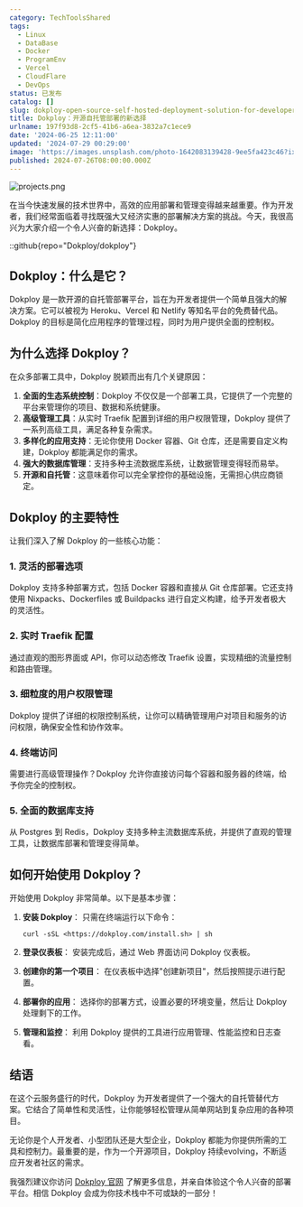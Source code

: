 ```yaml
---
category: TechToolsShared
tags:
  - Linux
  - DataBase
  - Docker
  - ProgramEnv
  - Vercel
  - CloudFlare
  - DevOps
status: 已发布
catalog: []
slug: dokploy-open-source-self-hosted-deployment-solution-for-developers
title: Dokploy：开源自托管部署的新选择
urlname: 197f93d8-2cf5-41b6-a6ea-3832a7c1ece9
date: '2024-06-25 12:11:00'
updated: '2024-07-29 00:29:00'
image: 'https://images.unsplash.com/photo-1642083139428-9ee5fa423c46?ixlib=rb-4.0.3&q=85&fm=jpg&crop=entropy&cs=srgb'
published: 2024-07-26T08:00:00.000Z
---
```


![projects.png](https://prod-files-secure.s3.us-west-2.amazonaws.com/5d24fe63-e567-4804-86f9-9fdc62e13082/adfdc1fe-2109-46ac-9ad4-f50e8631f20c/projects.png?X-Amz-Algorithm=AWS4-HMAC-SHA256&X-Amz-Content-Sha256=UNSIGNED-PAYLOAD&X-Amz-Credential=ASIAZI2LB4663UJL27CR%2F20250209%2Fus-west-2%2Fs3%2Faws4_request&X-Amz-Date=20250209T213213Z&X-Amz-Expires=3600&X-Amz-Security-Token=IQoJb3JpZ2luX2VjEJT%2F%2F%2F%2F%2F%2F%2F%2F%2F%2FwEaCXVzLXdlc3QtMiJHMEUCIES%2BqDA1n98qKn%2FcMhFFAuc3Z1YgU8W6LvKKBqjtP%2Fw8AiEAvjXysZft0BAj7IlniO79ZPkCIarxP20dQX1Kc%2B%2BpsAUqiAQIrf%2F%2F%2F%2F%2F%2F%2F%2F%2F%2FARAAGgw2Mzc0MjMxODM4MDUiDFI5G0hrDlrA622lPircA9FOS27gdYqH7KgC6bkVuM9GTIRF%2FxObB22j10%2BA6cev1Svn46zd%2F4RANnL%2FkAJclLXAO0uS4YoSttsh5UuaoGu1vI8h474472CU8j1jya%2BJjiya3t0mSTxaYOFRW3%2BV3hB%2BAqacijhBwCeoWM1AbgMSjsfquQuZZlJQWc%2FVOCN3y1dLYQoCGBDirfLN0ZJgxuk7DgUYoEQ9dt0iqhrolzYtyrYfLmelfoJ1Booa%2FeZLqKfg%2FSIBRQ0pinIgrC4YNatHgcotqS%2FZf5aWu344JWwEML7CP%2FDqXKC8qx7FOlww%2BFufZW%2BBw%2F%2BKbbkYp44O9rPFBfKjIJdnRicaRNgagMGQ4DqSCW2L1KGOnNpgIeHpDmTtb5u0fx7HdHV%2FAEr9CetDSQEqNOxdU%2Fb2VuMH9nuvLvPVi3XsZTvvP5PDR18Bkm2O3yob0Y8XAVbVmW19jEGR%2FUigH7UYFhSwUBiv9xX%2F4cHgHqHKAULtUco5SkyQHkDvV5F4EXSSWCKo7D7nN2oTTFoXXahr3jQsofkattPA5FulsOG%2BevpWfmnJiZhmBYlsq9w13YH%2FfynJ1lSfwIEvU2pAspknCNMiEw5duuoffVm4HZsUpViefitQb9Sid3hXNwJJ2Z7rjoPRMNeNpL0GOqUBsSuCRnFa42yGUMLsZmK%2FMM%2FkUhw9Y5FRmpZsuuKEQyTb8gLVQtsgvZ3XlGU9ruxhPPKLzUz1WPy06HIx1WQNQqMovZgtQwSEn9W2LJpOxpfuhEwEw2VWlCjJxw4Q6z6MFrFVqFUf0fnzuuppqbgewD58wzFR%2F2vOhK5xLzi9dV%2F0pXi7ZvDVAZiesy%2FIGAcaYsVo6p7juSqJ%2Fxn8Q0F1weeQ1Ans&X-Amz-Signature=e4a071b49540e062e9370536ff0b036c7dd0c2d9707caa8a85cf4fcdb14b6fe5&X-Amz-SignedHeaders=host&x-id=GetObject)


在当今快速发展的技术世界中，高效的应用部署和管理变得越来越重要。作为开发者，我们经常面临着寻找既强大又经济实惠的部署解决方案的挑战。今天，我很高兴为大家介绍一个令人兴奋的新选择：Dokploy。


::github{repo="Dokploy/dokploy"}


## Dokploy：什么是它？


Dokploy 是一款开源的自托管部署平台，旨在为开发者提供一个简单且强大的解决方案。它可以被视为 Heroku、Vercel 和 Netlify 等知名平台的免费替代品。Dokploy 的目标是简化应用程序的管理过程，同时为用户提供全面的控制权。


## 为什么选择 Dokploy？


在众多部署工具中，Dokploy 脱颖而出有几个关键原因：

1. **全面的生态系统控制**：Dokploy 不仅仅是一个部署工具，它提供了一个完整的平台来管理你的项目、数据和系统健康。
2. **高级管理工具**：从实时 Traefik 配置到详细的用户权限管理，Dokploy 提供了一系列高级工具，满足各种复杂需求。
3. **多样化的应用支持**：无论你使用 Docker 容器、Git 仓库，还是需要自定义构建，Dokploy 都能满足你的需求。
4. **强大的数据库管理**：支持多种主流数据库系统，让数据管理变得轻而易举。
5. **开源和自托管**：这意味着你可以完全掌控你的基础设施，无需担心供应商锁定。

## Dokploy 的主要特性


让我们深入了解 Dokploy 的一些核心功能：


### 1. 灵活的部署选项


Dokploy 支持多种部署方式，包括 Docker 容器和直接从 Git 仓库部署。它还支持使用 Nixpacks、Dockerfiles 或 Buildpacks 进行自定义构建，给予开发者极大的灵活性。


### 2. 实时 Traefik 配置


通过直观的图形界面或 API，你可以动态修改 Traefik 设置，实现精细的流量控制和路由管理。


### 3. 细粒度的用户权限管理


Dokploy 提供了详细的权限控制系统，让你可以精确管理用户对项目和服务的访问权限，确保安全性和协作效率。


### 4. 终端访问


需要进行高级管理操作？Dokploy 允许你直接访问每个容器和服务器的终端，给予你完全的控制权。


### 5. 全面的数据库支持


从 Postgres 到 Redis，Dokploy 支持多种主流数据库系统，并提供了直观的管理工具，让数据库部署和管理变得简单。


## 如何开始使用 Dokploy？


开始使用 Dokploy 非常简单。以下是基本步骤：

1. **安装 Dokploy**：
只需在终端运行以下命令：

	```text
	curl -sSL <https://dokploy.com/install.sh> | sh
	```

2. **登录仪表板**：
安装完成后，通过 Web 界面访问 Dokploy 仪表板。
3. **创建你的第一个项目**：
在仪表板中选择"创建新项目"，然后按照提示进行配置。
4. **部署你的应用**：
选择你的部署方式，设置必要的环境变量，然后让 Dokploy 处理剩下的工作。
5. **管理和监控**：
利用 Dokploy 提供的工具进行应用管理、性能监控和日志查看。

## 结语


在这个云服务盛行的时代，Dokploy 为开发者提供了一个强大的自托管替代方案。它结合了简单性和灵活性，让你能够轻松管理从简单网站到复杂应用的各种项目。


无论你是个人开发者、小型团队还是大型企业，Dokploy 都能为你提供所需的工具和控制力。最重要的是，作为一个开源项目，Dokploy 持续evolving，不断适应开发者社区的需求。


我强烈建议你访问 [Dokploy 官网](https://dokploy.com/) 了解更多信息，并亲自体验这个令人兴奋的部署平台。相信 Dokploy 会成为你技术栈中不可或缺的一部分！

